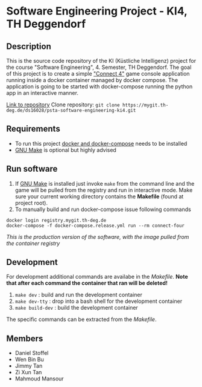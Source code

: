 # Software Engineering Project - KI4, TH Deggendorf

## Description

This is the source code repository of the KI (Küstliche Intelligenz) project for the course "Software Engineering", 4. Semester, TH Deggendorf.
The goal of this project is to create a simple ["Connect 4"](https://en.wikipedia.org/wiki/Connect_Four) game console application running inside a docker container managed by docker compose.
The application is going to be started with docker-compose running the python app in an interactive manner.

[Link to repository](https://mygit.th-deg.de/ds16028/psta-software-engineering-ki4)
Clone repository: `git clone https://mygit.th-deg.de/ds16028/psta-software-engineering-ki4.git`

## Requirements

- To run this project [docker and docker-compose](https://www.docker.com/) needs to be installed
- [GNU Make](https://www.gnu.org/software/make/) is optional but highly advised

## Run software

1. If [GNU Make](https://www.gnu.org/software/make/) is installed just invoke `make` from the command line and the game will be pulled from the registry and run in interactive mode. Make sure your current working directory contains the **Makefile** (found at project root).
1. To manually build and run docker-compose issue following commands

```
docker login registry.mygit.th-deg.de
docker-compose -f docker-compose.release.yml run --rm connect-four
```

_This is the production version of the software, with the image pulled from the container registry_

## Development

For development additional commands are availabe in the _Makefile_. **Note that after each command the container that ran will be deleted!**

1. `make dev` : build and run the development container
1. `make dev-tty` : drop into a bash shell for the development container
1. `make build-dev` : build the development container

The specific commands can be extracted from the _Makefile_.

## Members

- Daniel Stoffel
- Wen Bin Bu
- Jimmy Tan
- Zi Xun Tan
- Mahmoud Mansour
